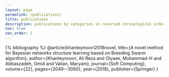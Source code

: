 ```yaml
---
layout: page
permalink: /publications/
title: publications
description: publications by categories in reversed chronological order. generated by jekyll-scholar.
nav: true
nav_order: 2
---
```


<!-- _pages/publications.md -->
<div class="publications">

{% bibliography %}
@article{khanteymoori2018novel,
  title={A novel method for Bayesian networks structure learning based on Breeding Swarm algorithm},
  author={Khanteymoori, Ali Reza and Olyaee, Mohammad-H and Abbaszadeh, Omid and Valian, Maryam},
  journal={Soft Computing},
  volume={22},
  pages={3049--3060},
  year={2018},
  publisher={Springer}
}

</div>
